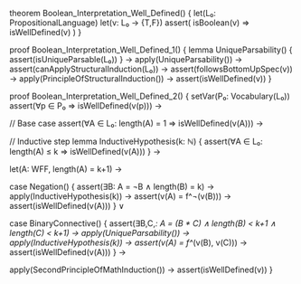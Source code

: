 theorem Boolean_Interpretation_Well_Defined() {
  let(L₀: PropositionalLanguage)
  let(v: L₀ → {T,F})
  assert(
    isBoolean(v) ⇒ isWellDefined(v)
  )
}

proof Boolean_Interpretation_Well_Defined_1() {
  lemma UniqueParsability() {
    assert(isUniqueParsable(L₀))
  } →
  apply(UniqueParsability()) →
  assert(canApplyStructuralInduction(L₀)) →
  assert(followsBottomUpSpec(v)) →
  apply(PrincipleOfStructuralInduction()) →
  assert(isWellDefined(v))
}

proof Boolean_Interpretation_Well_Defined_2() {
  setVar(P₀: Vocabulary(L₀))
  assert(∀p ∈ P₀ ⇒ isWellDefined(v(p))) →
  
  // Base case
  assert(∀A ∈ L₀: length(A) = 1 ⇒ isWellDefined(v(A))) →

  // Inductive step
  lemma InductiveHypothesis(k: ℕ) {
    assert(∀A ∈ L₀: length(A) ≤ k ⇒ isWellDefined(v(A)))
  } →

  let(A: WFF, length(A) = k+1) →
  
  case Negation() {
    assert(∃B: A = ¬B ∧ length(B) = k) →
    apply(InductiveHypothesis(k)) →
    assert(v(A) = f^¬(v(B))) →
    assert(isWellDefined(v(A)))
  } ∨

  case BinaryConnective() {
    assert(∃B,C,*: A = (B * C) ∧ length(B) < k+1 ∧ length(C) < k+1) →
    apply(UniqueParsability()) →
    apply(InductiveHypothesis(k)) →
    assert(v(A) = f^*(v(B), v(C))) →
    assert(isWellDefined(v(A)))
  } →

  apply(SecondPrincipleOfMathInduction()) →
  assert(isWellDefined(v))
}